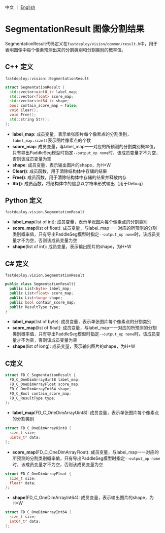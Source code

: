 中文 ｜ [English](segmentation_result.md)
# SegmentationResult 图像分割结果

SegmentationResult代码定义在`fastdeploy/vision/common/result.h`中，用于表明图像中每个像素预测出来的分割类别和分割类别的概率值。

## C++ 定义

`fastdeploy::vision::SegmentationResult`

```c++
struct SegmentationResult {
  std::vector<uint8_t> label_map;
  std::vector<float> score_map;
  std::vector<int64_t> shape;
  bool contain_score_map = false;
  void Clear();
  void Free();
  std::string Str();
};
```

- **label_map**: 成员变量，表示单张图片每个像素点的分割类别，`label_map.size()`表示图片像素点的个数
- **score_map**: 成员变量，与label_map一一对应的所预测的分割类别概率值，只有导出PaddleSeg模型时指定`--output_op none`时，该成员变量才不为空，否则该成员变量为空
- **shape**: 成员变量，表示输出图片的shape，为H\*W
- **Clear()**: 成员函数，用于清除结构体中存储的结果
- **Free()**: 成员函数，用于清除结构体中存储的结果并释放内存
- **Str()**: 成员函数，将结构体中的信息以字符串形式输出（用于Debug）

## Python 定义

`fastdeploy.vision.SegmentationResult`

- **label_map**(list of int): 成员变量，表示单张图片每个像素点的分割类别
- **score_map**(list of float): 成员变量，与label_map一一对应的所预测的分割类别概率值，只有导出PaddleSeg模型时指定`--output_op none`时，该成员变量才不为空，否则该成员变量为空
- **shape**(list of int): 成员变量，表示输出图片的shape，为H\*W

## C# 定义

`fastdeploy.vision.SegmentationResult`

```C#
public class SegmentationResult{
  public List<byte> label_map;
  public List<float> score_map;
  public List<long> shape;
  public bool contain_score_map;
  public ResultType type;
}
```

- **label_map**(list of byte): 成员变量，表示单张图片每个像素点的分割类别
- **score_map**(list of float): 成员变量，与label_map一一对应的所预测的分割类别概率值，只有导出PaddleSeg模型时指定`--output_op none`时，该成员变量才不为空，否则该成员变量为空
- **shape**(list of long): 成员变量，表示输出图片的shape，为H\*W


## C定义

```c
struct FD_C_SegmentationResult {
  FD_C_OneDimArrayUint8 label_map;
  FD_C_OneDimArrayFloat score_map;
  FD_C_OneDimArrayInt64 shape;
  FD_C_Bool contain_score_map;
  FD_C_ResultType type;
};
```

- **label_map**(FD_C_OneDimArrayUint8): 成员变量，表示单张图片每个像素点的分割类别

```c
struct FD_C_OneDimArrayUint8 {
  size_t size;
  uint8_t* data;
};
```

- **score_map**(FD_C_OneDimArrayFloat): 成员变量，与label_map一一对应的所预测的分割类别概率值，只有导出PaddleSeg模型时指定`--output_op none`时，该成员变量才不为空，否则该成员变量为空

```c
struct FD_C_OneDimArrayFloat {
  size_t size;
  float* data;
};
```

- **shape**(FD_C_OneDimArrayInt64): 成员变量，表示输出图片的shape，为H\*W

```c
struct FD_C_OneDimArrayInt64 {
  size_t size;
  int64_t* data;
};
```
